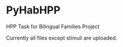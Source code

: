 # PyHabHPP
HPP Task for Bilingual Families Project

Currently all files except stimuli are uploaded.
